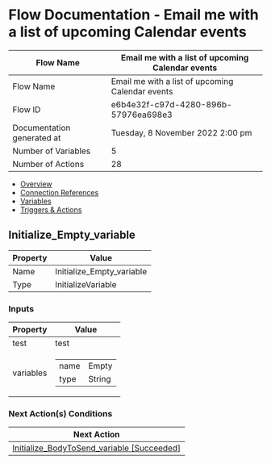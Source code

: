 ﻿# Flow Documentation \- Email me with a list of upcoming Calendar events

| Flow Name                  | Email me with a list of upcoming Calendar events |
| -------------------------- | ------------------------------------------------ |
| Flow Name                  | Email me with a list of upcoming Calendar events |
| Flow ID                    | e6b4e32f\-c97d\-4280\-896b\-57976ea698e3         |
| Documentation generated at | Tuesday, 8 November 2022 2:00 pm                 |
| Number of Variables        | 5                                                |
| Number of Actions          | 28                                               |

- [Overview](../index-Email-me-with-a-list-of-upcoming-Calendar-events(e6b4e32f-c97d-4280-896b-57976ea698e3).md)
- [Connection References](../connections-Email-me-with-a-list-of-upcoming-Calendar-events(e6b4e32f-c97d-4280-896b-57976ea698e3).md)
- [Variables](../variables-Email-me-with-a-list-of-upcoming-Calendar-events(e6b4e32f-c97d-4280-896b-57976ea698e3).md)
- [Triggers & Actions](../triggersactions-Email-me-with-a-list-of-upcoming-Calendar-events(e6b4e32f-c97d-4280-896b-57976ea698e3).md)

## Initialize\_Empty\_variable

| Property | Value                       |
| -------- | --------------------------- |
| Name     | Initialize\_Empty\_variable |
| Type     | InitializeVariable          |

### Inputs

| Property  | Value                                                                                    |
| --------- | ---------------------------------------------------------------------------------------- |
| test      | test                                                                                     |
| variables | <table><tr><td>name</td><td>Empty</td></tr><tr><td>type</td><td>String</td></tr></table> |

### Next Action(s) Conditions

| Next Action                                                                                                                                                                |
| -------------------------------------------------------------------------------------------------------------------------------------------------------------------------- |
| [Initialize\_BodyToSend\_variable \[Succeeded\]](Initialize_BodyToSend_variable-Email-me-with-a-list-of-upcoming-Calendar-events(e6b4e32f-c97d-4280-896b-57976ea698e3).md) |
